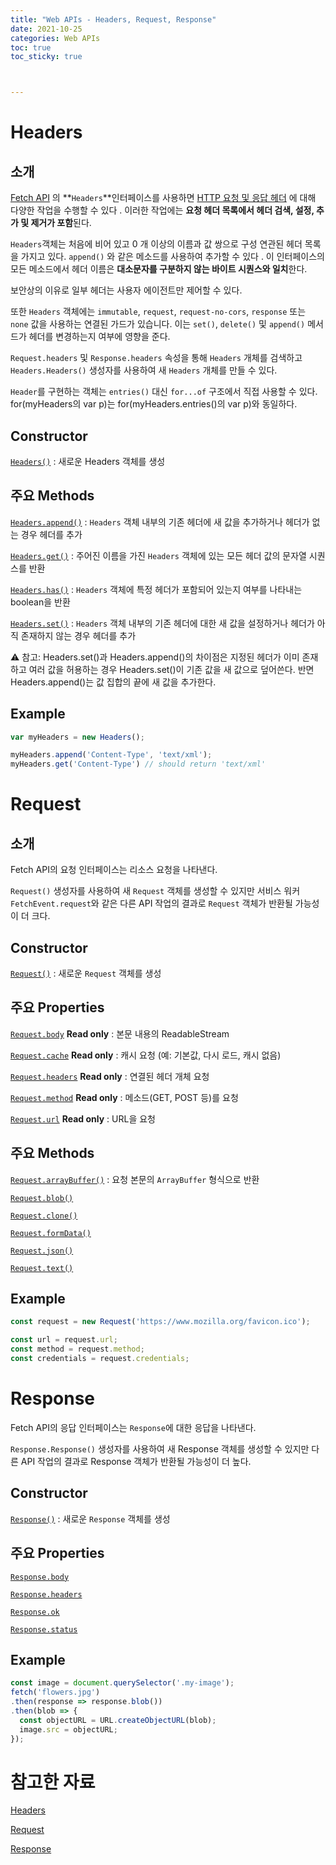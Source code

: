 ```yaml
---
title: "Web APIs - Headers, Request, Response"
date: 2021-10-25
categories: Web APIs
toc: true
toc_sticky: true



---
```


# Headers

## 소개

[Fetch API](https://developer.mozilla.org/en-US/docs/Web/API/Fetch_API) 의 **`Headers`**인터페이스를 사용하면 [HTTP 요청 및 응답 헤더](https://developer.mozilla.org/en-US/docs/Web/HTTP/Headers) 에 대해 다양한 작업을 수행할 수 있다 . 이러한 작업에는 **요청 헤더 목록에서 헤더 검색, 설정, 추가 및 제거가 포함**된다.

`Headers`객체는 처음에 비어 있고 0 개 이상의 이름과 값 쌍으로 구성 연관된 헤더 목록을 가지고 있다. `append()` 와 같은 메소드를 사용하여 추가할 수 있다 . 이 인터페이스의 모든 메소드에서 헤더 이름은 **대소문자를 구분하지 않는 바이트 시퀀스와 일치**한다.

보안상의 이유로 일부 헤더는 사용자 에이전트만 제어할 수 있다.

또한 `Headers` 객체에는 `immutable`, `request`, `request-no-cors`, `response` 또는 `none` 값을 사용하는 연결된 가드가 있습니다. 이는 `set()`, `delete()` 및 `append()` 메서드가 헤더를 변경하는지 여부에 영향을 준다.

`Request.headers` 및 `Response.headers` 속성을 통해 `Headers` 개체를 검색하고 `Headers.Headers()` 생성자를 사용하여 새 `Headers` 개체를 만들 수 있다.

`Header`를 구현하는 객체는 `entries()` 대신 `for...of` 구조에서 직접 사용할 수 있다. for(myHeaders의 var p)는 for(myHeaders.entries()의 var p)와 동일하다.

## Constructor

[`Headers()`](https://developer.mozilla.org/en-US/docs/Web/API/Headers/Headers) : 새로운 Headers 객체를 생성

## 주요 Methods

[`Headers.append()`](https://developer.mozilla.org/en-US/docs/Web/API/Headers/append) : `Headers` 객체 내부의 기존 헤더에 새 값을 추가하거나 헤더가 없는 경우 헤더를 추가

[`Headers.get()`](https://developer.mozilla.org/en-US/docs/Web/API/Headers/get) : 주어진 이름을 가진 `Headers` 객체에 있는 모든 헤더 값의 문자열 시퀀스를 반환

[`Headers.has()`](https://developer.mozilla.org/en-US/docs/Web/API/Headers/has) : `Headers` 객체에 특정 헤더가 포함되어 있는지 여부를 나타내는 boolean을 반환

[`Headers.set()`](https://developer.mozilla.org/en-US/docs/Web/API/Headers/set) : `Headers` 객체 내부의 기존 헤더에 대한 새 값을 설정하거나 헤더가 아직 존재하지 않는 경우 헤더를 추가

⚠️ 참고: Headers.set()과 Headers.append()의 차이점은 지정된 헤더가 이미 존재하고 여러 값을 허용하는 경우 Headers.set()이 기존 값을 새 값으로 덮어쓴다. 반면 Headers.append()는 값 집합의 끝에 새 값을 추가한다.

## Example

```javascript
var myHeaders = new Headers();

myHeaders.append('Content-Type', 'text/xml');
myHeaders.get('Content-Type') // should return 'text/xml'
```

# Request

## 소개

Fetch API의 요청 인터페이스는 리소스 요청을 나타낸다.

`Request()` 생성자를 사용하여 새 `Request` 객체를 생성할 수 있지만 서비스 워커 `FetchEvent.request`와 같은 다른 API 작업의 결과로 `Request` 객체가 반환될 가능성이 더 크다.

## Constructor

[`Request()`](https://developer.mozilla.org/en-US/docs/Web/API/Request/Request) : 새로운 `Request` 객체를 생성

## 주요 Properties

[`Request.body`](https://developer.mozilla.org/en-US/docs/Web/API/Request/body) **Read only** : 본문 내용의 ReadableStream

[`Request.cache`](https://developer.mozilla.org/en-US/docs/Web/API/Request/cache) **Read only** : 캐시 요청 (예: 기본값, 다시 로드, 캐시 없음)

[`Request.headers`](https://developer.mozilla.org/en-US/docs/Web/API/Request/headers) **Read only** : 연결된 헤더 개체 요청

[`Request.method`](https://developer.mozilla.org/en-US/docs/Web/API/Request/method) **Read only** : 메소드(GET, POST 등)를 요청

[`Request.url`](https://developer.mozilla.org/en-US/docs/Web/API/Request/url) **Read only** : URL을 요청

## 주요 Methods

[`Request.arrayBuffer()`](https://developer.mozilla.org/en-US/docs/Web/API/Request/arrayBuffer) : 요청 본문의 `ArrayBuffer` 형식으로 반환

[`Request.blob()`](https://developer.mozilla.org/en-US/docs/Web/API/Request/blob)

[`Request.clone()`](https://developer.mozilla.org/en-US/docs/Web/API/Request/clone)

[`Request.formData()`](https://developer.mozilla.org/en-US/docs/Web/API/Request/formData)

[`Request.json()`](https://developer.mozilla.org/en-US/docs/Web/API/Request/json)

[`Request.text()`](https://developer.mozilla.org/en-US/docs/Web/API/Request/text)

## Example

```javascript
const request = new Request('https://www.mozilla.org/favicon.ico');

const url = request.url;
const method = request.method;
const credentials = request.credentials;
```

# Response

Fetch API의 응답 인터페이스는 `Response`에 대한 응답을 나타낸다.

`Response.Response()` 생성자를 사용하여 새 Response 객체를 생성할 수 있지만 다른 API 작업의 결과로 Response 객체가 반환될 가능성이 더 높다.

## Constructor

[`Response()`](https://developer.mozilla.org/en-US/docs/Web/API/Response/Response) : 새로운 `Response` 객체를 생성

## 주요 Properties

[`Response.body`](https://developer.mozilla.org/en-US/docs/Web/API/Response/body)

[`Response.headers`](https://developer.mozilla.org/en-US/docs/Web/API/Response/headers)

[`Response.ok`](https://developer.mozilla.org/en-US/docs/Web/API/Response/ok)

[`Response.status`](https://developer.mozilla.org/en-US/docs/Web/API/Response/status)

## Example

```javascript
const image = document.querySelector('.my-image');
fetch('flowers.jpg')
.then(response => response.blob())
.then(blob => {
  const objectURL = URL.createObjectURL(blob);
  image.src = objectURL;
});
```

# 참고한 자료

[Headers](https://developer.mozilla.org/en-US/docs/Web/API/Headers)

[Request](https://developer.mozilla.org/en-US/docs/Web/API/Request)

[Response](https://developer.mozilla.org/en-US/docs/Web/API/Response)
